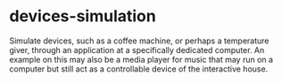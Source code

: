 # devices-simulation
Simulate devices, such as a coffee machine, or  perhaps a temperature giver, through an application at a specifically dedicated  computer. An example on this may also be a media player for music that may  run on a computer but still act as a controllable device of the interactive house. 
